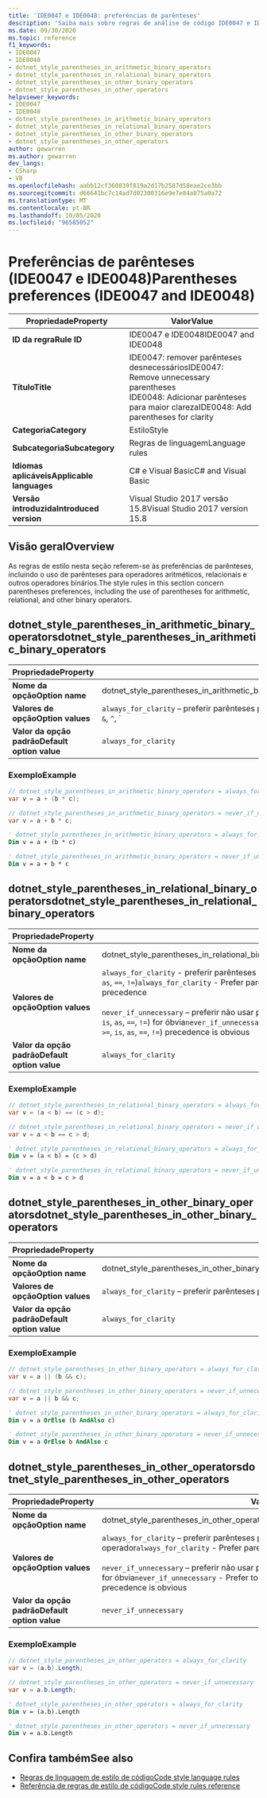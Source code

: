 ```yaml
---
title: 'IDE0047 e IDE0048: preferências de parênteses'
description: 'Saiba mais sobre regras de análise de código IDE0047 e IDE0048: preferências de parênteses'
ms.date: 09/30/2020
ms.topic: reference
f1_keywords:
- IDE0047
- IDE0048
- dotnet_style_parentheses_in_arithmetic_binary_operators
- dotnet_style_parentheses_in_relational_binary_operators
- dotnet_style_parentheses_in_other_binary_operators
- dotnet_style_parentheses_in_other_operators
helpviewer_keywords:
- IDE0047
- IDE0048
- dotnet_style_parentheses_in_arithmetic_binary_operators
- dotnet_style_parentheses_in_relational_binary_operators
- dotnet_style_parentheses_in_other_binary_operators
- dotnet_style_parentheses_in_other_operators
author: gewarren
ms.author: gewarren
dev_langs:
- CSharp
- VB
ms.openlocfilehash: aabb12cf360839f819a2d17b2587d58eae2ce3bb
ms.sourcegitcommit: d66641bc7c14ad7d02300316e9e7e84a875a0a72
ms.translationtype: MT
ms.contentlocale: pt-BR
ms.lasthandoff: 10/05/2020
ms.locfileid: "96585052"
---
```

# <a name="parentheses-preferences-ide0047-and-ide0048"></a><span data-ttu-id="6f413-103">Preferências de parênteses (IDE0047 e IDE0048)</span><span class="sxs-lookup"><span data-stu-id="6f413-103">Parentheses preferences (IDE0047 and IDE0048)</span></span>

|<span data-ttu-id="6f413-104">Propriedade</span><span class="sxs-lookup"><span data-stu-id="6f413-104">Property</span></span>|<span data-ttu-id="6f413-105">Valor</span><span class="sxs-lookup"><span data-stu-id="6f413-105">Value</span></span>|
|-|-|
| <span data-ttu-id="6f413-106">**ID da regra**</span><span class="sxs-lookup"><span data-stu-id="6f413-106">**Rule ID**</span></span> | <span data-ttu-id="6f413-107">IDE0047 e IDE0048</span><span class="sxs-lookup"><span data-stu-id="6f413-107">IDE0047 and IDE0048</span></span> |
| <span data-ttu-id="6f413-108">**Título**</span><span class="sxs-lookup"><span data-stu-id="6f413-108">**Title**</span></span> | <span data-ttu-id="6f413-109">IDE0047: remover parênteses desnecessários</span><span class="sxs-lookup"><span data-stu-id="6f413-109">IDE0047: Remove unnecessary parentheses</span></span><br/> <span data-ttu-id="6f413-110">IDE0048: Adicionar parênteses para maior clareza</span><span class="sxs-lookup"><span data-stu-id="6f413-110">IDE0048: Add parentheses for clarity</span></span> |
| <span data-ttu-id="6f413-111">**Categoria**</span><span class="sxs-lookup"><span data-stu-id="6f413-111">**Category**</span></span> | <span data-ttu-id="6f413-112">Estilo</span><span class="sxs-lookup"><span data-stu-id="6f413-112">Style</span></span> |
| <span data-ttu-id="6f413-113">**Subcategoria**</span><span class="sxs-lookup"><span data-stu-id="6f413-113">**Subcategory**</span></span> | <span data-ttu-id="6f413-114">Regras de linguagem</span><span class="sxs-lookup"><span data-stu-id="6f413-114">Language rules</span></span> |
| <span data-ttu-id="6f413-115">**Idiomas aplicáveis**</span><span class="sxs-lookup"><span data-stu-id="6f413-115">**Applicable languages**</span></span> | <span data-ttu-id="6f413-116">C# e Visual Basic</span><span class="sxs-lookup"><span data-stu-id="6f413-116">C# and Visual Basic</span></span> |
| <span data-ttu-id="6f413-117">**Versão introduzida**</span><span class="sxs-lookup"><span data-stu-id="6f413-117">**Introduced version**</span></span> | <span data-ttu-id="6f413-118">Visual Studio 2017 versão 15.8</span><span class="sxs-lookup"><span data-stu-id="6f413-118">Visual Studio 2017 version 15.8</span></span> |

## <a name="overview"></a><span data-ttu-id="6f413-119">Visão geral</span><span class="sxs-lookup"><span data-stu-id="6f413-119">Overview</span></span>

<span data-ttu-id="6f413-120">As regras de estilo nesta seção referem-se às preferências de parênteses, incluindo o uso de parênteses para operadores aritméticos, relacionais e outros operadores binários.</span><span class="sxs-lookup"><span data-stu-id="6f413-120">The style rules in this section concern parentheses preferences, including the use of parentheses for arithmetic, relational, and other binary operators.</span></span>

## <a name="dotnet_style_parentheses_in_arithmetic_binary_operators"></a><span data-ttu-id="6f413-121">dotnet_style_parentheses_in_arithmetic_binary_operators</span><span class="sxs-lookup"><span data-stu-id="6f413-121">dotnet_style_parentheses_in_arithmetic_binary_operators</span></span>

|<span data-ttu-id="6f413-122">Propriedade</span><span class="sxs-lookup"><span data-stu-id="6f413-122">Property</span></span>|<span data-ttu-id="6f413-123">Valor</span><span class="sxs-lookup"><span data-stu-id="6f413-123">Value</span></span>|
|-|-|
| <span data-ttu-id="6f413-124">**Nome da opção**</span><span class="sxs-lookup"><span data-stu-id="6f413-124">**Option name**</span></span> | <span data-ttu-id="6f413-125">dotnet_style_parentheses_in_arithmetic_binary_operators</span><span class="sxs-lookup"><span data-stu-id="6f413-125">dotnet_style_parentheses_in_arithmetic_binary_operators</span></span> |
| <span data-ttu-id="6f413-126">**Valores de opção**</span><span class="sxs-lookup"><span data-stu-id="6f413-126">**Option values**</span></span> | <span data-ttu-id="6f413-127">`always_for_clarity` – preferir parênteses para esclarecer a precedência do operador aritmético (`*`, `/`, `%`, `+`, `-`, `<<`, `>>`, `&`, `^`, `|`)</span><span class="sxs-lookup"><span data-stu-id="6f413-127">`always_for_clarity` - Prefer parentheses to clarify arithmetic operator (`*`, `/`, `%`, `+`, `-`, `<<`, `>>`, `&`, `^`, `|`) precedence</span></span><br /><br /><span data-ttu-id="6f413-128">`never_if_unnecessary` – preferir não usar parênteses quando a precedência do operador aritmético (`*`, `/`, `%`, `+`, `-`, `<<`, `>>`, `&`, `^`, `|`) for óbvia</span><span class="sxs-lookup"><span data-stu-id="6f413-128">`never_if_unnecessary` - Prefer to not have parentheses when arithmetic operator (`*`, `/`, `%`, `+`, `-`, `<<`, `>>`, `&`, `^`, `|`) precedence is obvious</span></span> |
| <span data-ttu-id="6f413-129">**Valor da opção padrão**</span><span class="sxs-lookup"><span data-stu-id="6f413-129">**Default option value**</span></span> | `always_for_clarity` |

### <a name="example"></a><span data-ttu-id="6f413-130">Exemplo</span><span class="sxs-lookup"><span data-stu-id="6f413-130">Example</span></span>

```csharp
// dotnet_style_parentheses_in_arithmetic_binary_operators = always_for_clarity
var v = a + (b * c);

// dotnet_style_parentheses_in_arithmetic_binary_operators = never_if_unnecessary
var v = a + b * c;
```

```vb
' dotnet_style_parentheses_in_arithmetic_binary_operators = always_for_clarity
Dim v = a + (b * c)

' dotnet_style_parentheses_in_arithmetic_binary_operators = never_if_unnecessary
Dim v = a + b * c
```

## <a name="dotnet_style_parentheses_in_relational_binary_operators"></a><span data-ttu-id="6f413-131">dotnet_style_parentheses_in_relational_binary_operators</span><span class="sxs-lookup"><span data-stu-id="6f413-131">dotnet_style_parentheses_in_relational_binary_operators</span></span>

|<span data-ttu-id="6f413-132">Propriedade</span><span class="sxs-lookup"><span data-stu-id="6f413-132">Property</span></span>|<span data-ttu-id="6f413-133">Valor</span><span class="sxs-lookup"><span data-stu-id="6f413-133">Value</span></span>|
|-|-|
| <span data-ttu-id="6f413-134">**Nome da opção**</span><span class="sxs-lookup"><span data-stu-id="6f413-134">**Option name**</span></span> | <span data-ttu-id="6f413-135">dotnet_style_parentheses_in_relational_binary_operators</span><span class="sxs-lookup"><span data-stu-id="6f413-135">dotnet_style_parentheses_in_relational_binary_operators</span></span> |
| <span data-ttu-id="6f413-136">**Valores de opção**</span><span class="sxs-lookup"><span data-stu-id="6f413-136">**Option values**</span></span> | <span data-ttu-id="6f413-137">`always_for_clarity` - preferir parênteses para esclarecer a precedência do operador relacional (`>`, `<`, `<=`, `>=`, `is`, `as`, `==`, `!=`)</span><span class="sxs-lookup"><span data-stu-id="6f413-137">`always_for_clarity` - Prefer parentheses to clarify relational operator (`>`, `<`, `<=`, `>=`, `is`, `as`, `==`, `!=`) precedence</span></span><br /><br /><span data-ttu-id="6f413-138">`never_if_unnecessary` – preferir não usar parênteses quando a precedência do operador relacional (`>`, `<`, `<=`, `>=`, `is`, `as`, `==`, `!=`) for óbvia</span><span class="sxs-lookup"><span data-stu-id="6f413-138">`never_if_unnecessary` - Prefer to not have parentheses when relational operator (`>`, `<`, `<=`, `>=`, `is`, `as`, `==`, `!=`) precedence is obvious</span></span> |
| <span data-ttu-id="6f413-139">**Valor da opção padrão**</span><span class="sxs-lookup"><span data-stu-id="6f413-139">**Default option value**</span></span> | `always_for_clarity` |

### <a name="example"></a><span data-ttu-id="6f413-140">Exemplo</span><span class="sxs-lookup"><span data-stu-id="6f413-140">Example</span></span>

```csharp
// dotnet_style_parentheses_in_relational_binary_operators = always_for_clarity
var v = (a < b) == (c > d);

// dotnet_style_parentheses_in_relational_binary_operators = never_if_unnecessary
var v = a < b == c > d;
```

```vb
' dotnet_style_parentheses_in_relational_binary_operators = always_for_clarity
Dim v = (a < b) = (c > d)

' dotnet_style_parentheses_in_relational_binary_operators = never_if_unnecessary
Dim v = a < b = c > d
```

## <a name="dotnet_style_parentheses_in_other_binary_operators"></a><span data-ttu-id="6f413-141">dotnet_style_parentheses_in_other_binary_operators</span><span class="sxs-lookup"><span data-stu-id="6f413-141">dotnet_style_parentheses_in_other_binary_operators</span></span>

|<span data-ttu-id="6f413-142">Propriedade</span><span class="sxs-lookup"><span data-stu-id="6f413-142">Property</span></span>|<span data-ttu-id="6f413-143">Valor</span><span class="sxs-lookup"><span data-stu-id="6f413-143">Value</span></span>|
|-|-|
| <span data-ttu-id="6f413-144">**Nome da opção**</span><span class="sxs-lookup"><span data-stu-id="6f413-144">**Option name**</span></span> | <span data-ttu-id="6f413-145">dotnet_style_parentheses_in_other_binary_operators</span><span class="sxs-lookup"><span data-stu-id="6f413-145">dotnet_style_parentheses_in_other_binary_operators</span></span> |
| <span data-ttu-id="6f413-146">**Valores de opção**</span><span class="sxs-lookup"><span data-stu-id="6f413-146">**Option values**</span></span> | <span data-ttu-id="6f413-147">`always_for_clarity` – preferir parênteses para esclarecer a precedência do outro operador binário (`&&`, `||`, `??`)</span><span class="sxs-lookup"><span data-stu-id="6f413-147">`always_for_clarity` - Prefer parentheses to clarify other binary operator (`&&`, `||`, `??`) precedence</span></span><br /><br /><span data-ttu-id="6f413-148">`never_if_unnecessary` – preferir não usar parênteses quando a precedência do outro operador binário (`&&`, `||`, `??`) for óbvia</span><span class="sxs-lookup"><span data-stu-id="6f413-148">`never_if_unnecessary` - Prefer to not have parentheses when other binary operator (`&&`, `||`, `??`) precedence is obvious</span></span> |
| <span data-ttu-id="6f413-149">**Valor da opção padrão**</span><span class="sxs-lookup"><span data-stu-id="6f413-149">**Default option value**</span></span> | `always_for_clarity` |

### <a name="example"></a><span data-ttu-id="6f413-150">Exemplo</span><span class="sxs-lookup"><span data-stu-id="6f413-150">Example</span></span>

```csharp
// dotnet_style_parentheses_in_other_binary_operators = always_for_clarity
var v = a || (b && c);

// dotnet_style_parentheses_in_other_binary_operators = never_if_unnecessary
var v = a || b && c;
```

```vb
' dotnet_style_parentheses_in_other_binary_operators = always_for_clarity
Dim v = a OrElse (b AndAlso c)

' dotnet_style_parentheses_in_other_binary_operators = never_if_unnecessary
Dim v = a OrElse b AndAlso c
```

## <a name="dotnet_style_parentheses_in_other_operators"></a><span data-ttu-id="6f413-151">dotnet_style_parentheses_in_other_operators</span><span class="sxs-lookup"><span data-stu-id="6f413-151">dotnet_style_parentheses_in_other_operators</span></span>

|<span data-ttu-id="6f413-152">Propriedade</span><span class="sxs-lookup"><span data-stu-id="6f413-152">Property</span></span>|<span data-ttu-id="6f413-153">Valor</span><span class="sxs-lookup"><span data-stu-id="6f413-153">Value</span></span>|
|-|-|
| <span data-ttu-id="6f413-154">**Nome da opção**</span><span class="sxs-lookup"><span data-stu-id="6f413-154">**Option name**</span></span> | <span data-ttu-id="6f413-155">dotnet_style_parentheses_in_other_operators</span><span class="sxs-lookup"><span data-stu-id="6f413-155">dotnet_style_parentheses_in_other_operators</span></span> |
| <span data-ttu-id="6f413-156">**Valores de opção**</span><span class="sxs-lookup"><span data-stu-id="6f413-156">**Option values**</span></span> | <span data-ttu-id="6f413-157">`always_for_clarity` – preferir parênteses para esclarecer a precedência do operador</span><span class="sxs-lookup"><span data-stu-id="6f413-157">`always_for_clarity` - Prefer parentheses to clarify operator precedence</span></span><br /><br /><span data-ttu-id="6f413-158">`never_if_unnecessary` – preferir não usar parênteses quando a precedência do operador for óbvia</span><span class="sxs-lookup"><span data-stu-id="6f413-158">`never_if_unnecessary` - Prefer to not have parentheses when operator precedence is obvious</span></span> |
| <span data-ttu-id="6f413-159">**Valor da opção padrão**</span><span class="sxs-lookup"><span data-stu-id="6f413-159">**Default option value**</span></span> | `never_if_unnecessary` |

### <a name="example"></a><span data-ttu-id="6f413-160">Exemplo</span><span class="sxs-lookup"><span data-stu-id="6f413-160">Example</span></span>

```csharp
// dotnet_style_parentheses_in_other_operators = always_for_clarity
var v = (a.b).Length;

// dotnet_style_parentheses_in_other_operators = never_if_unnecessary
var v = a.b.Length;
```

```vb
' dotnet_style_parentheses_in_other_operators = always_for_clarity
Dim v = (a.b).Length

' dotnet_style_parentheses_in_other_operators = never_if_unnecessary
Dim v = a.b.Length
```

## <a name="see-also"></a><span data-ttu-id="6f413-161">Confira também</span><span class="sxs-lookup"><span data-stu-id="6f413-161">See also</span></span>

- [<span data-ttu-id="6f413-162">Regras de linguagem de estilo de código</span><span class="sxs-lookup"><span data-stu-id="6f413-162">Code style language rules</span></span>](language-rules.md)
- [<span data-ttu-id="6f413-163">Referência de regras de estilo de código</span><span class="sxs-lookup"><span data-stu-id="6f413-163">Code style rules reference</span></span>](index.md)
